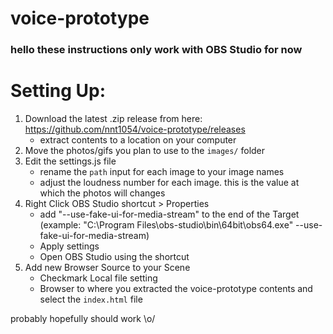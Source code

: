 # voice-prototype

### hello these instructions only work with OBS Studio for now

# Setting Up:
1. Download the latest .zip release from here: https://github.com/nnt1054/voice-prototype/releases
    * extract contents to a location on your computer
3. Move the photos/gifs you plan to use to the `images/` folder
4. Edit the settings.js file
    * rename the `path` input for each image to your image names
    * adjust the loudness number for each image.  this is the value at which the photos will changes
5. Right Click OBS Studio shortcut > Properties
    * add "--use-fake-ui-for-media-stream" to the end of the Target (example: "C:\Program Files\obs-studio\bin\64bit\obs64.exe" --use-fake-ui-for-media-stream)
    * Apply settings
    * Open OBS Studio using the shortcut
6. Add new Browser Source to your Scene
    * Checkmark Local file setting
    * Browser to where you extracted the voice-prototype contents and select the `index.html` file
 
 probably hopefully should work \o/
